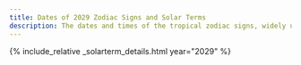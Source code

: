 ```yaml
---
title: Dates of 2029 Zodiac Signs and Solar Terms
description: The dates and times of the tropical zodiac signs, widely used in western astrology, and solar terms of year 2029
---
```

{% include_relative _solarterm_details.html year="2029" %}
